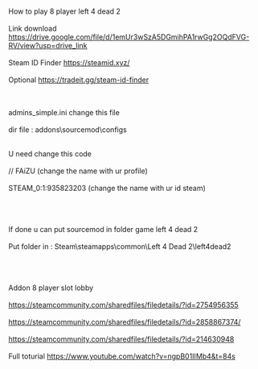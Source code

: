 <br> How to play 8 player left 4 dead 2 </br>
<br> Link download https://drive.google.com/file/d/1emUr3wSzA5DGmihPA1rwGg2OQdFVG-RV/view?usp=drive_link </br>
<br> Steam ID Finder https://steamid.xyz/ </br>
<br> Optional https://tradeit.gg/steam-id-finder </br>

<br><br>admins_simple.ini change this file</br></br>
dir file : addons\sourcemod\configs 

<br> U need change this code </br>
<br>//	FAiZU (change the name with ur profile) </br>
<br>STEAM_0:1:935823203	(change the name with ur id steam)</br>
<br></br>

<br>If done u can put sourcemod in folder game left 4 dead 2</br>
<br> Put folder in : Steam\steamapps\common\Left 4 Dead 2\left4dead2 </br>

<br></br>
<br>Addon 8 player slot lobby</br>
<br>https://steamcommunity.com/sharedfiles/filedetails/?id=2754956355</br>
<br>https://steamcommunity.com/sharedfiles/filedetails/?id=2858867374/<br>
<br>https://steamcommunity.com/sharedfiles/filedetails/?id=214630948</br>
<br>Full toturial https://www.youtube.com/watch?v=ngpB01IIMb4&t=84s </br>
